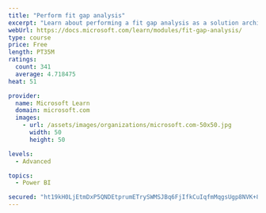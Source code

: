 ```yaml
---
title: "Perform fit gap analysis"
excerpt: "Learn about performing a fit gap analysis as a solution architect for Dynamics 365 and Microsoft Power Platform."
webUrl: https://docs.microsoft.com/learn/modules/fit-gap-analysis/
type: course
price: Free
length: PT35M
ratings:
  count: 341
  average: 4.718475
heat: 51

provider:
  name: Microsoft Learn
  domain: microsoft.com
  images:
    - url: /assets/images/organizations/microsoft.com-50x50.jpg
      width: 50
      height: 50

levels:
  - Advanced

topics:
  - Power BI

secured: "ht19kH0LjEtmDxP5QNDEtprumETrySWMSJBq6FjIfkCuIqfmMqgsUgp8NVK+8+UksMykiei28BNL7HBRLkQ4mLIGl1SiKp6nKVlVW5XzNDa790FkbjJdXYGiZMdHEVNCQI9pUBjvAO2I9OntRGMlU6jLdR3Wse/VcP86tG417QnHDc6nrqazzqXLQO60+TDp5ICpLz9/cU7RfAjt29h59iXRAo/qHJFRjJzQycYc4HX6scnP4VjCjHh8L1g/2sAM6Sn2LhDQoB74VGZg0iV80QTREiAkHa6YYmdV+/fj134o6A8dSCOsuJDCrnPWny9iGbr4F14BoWxC50VzwATgQxdLoMNiUy9L19XIGsi5T+CX2zV07UqqyWBMaZP3B1E5iyi62uWImHpFbUtSu6sNXcN496b6I4U9dqXgKgsY70w=;utvlQIxOPzMQhCosL5rCfg=="
---
```


